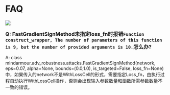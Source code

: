 ﻿# FAQ

<a href="https://gitee.com/mindspore/docs/blob/master/docs/mindarmour/faq/source_zh_cn/faq.md" target="_blank"><img src="https://gitee.com/mindspore/docs/raw/master/resource/_static/logo_source.png"></a>

<font size=3>**Q: FastGradientSignMethod未指定loss_fn时报错`Function construct_wrapper, The number of parameters of this function is 9, but the number of provided arguments is 10.`怎么办?**</font>

A: class mindarmour.adv_robustness.attacks.FastGradientSignMethod(network, eps=0.07, alpha=None, bounds=(0.0,1.0), is_targeted=False, loss_fn=None)中，如果传入的network不是WithLossCell的形式，需要指定Loss_fn，由执行过程自动执行WithLossCell操作，否则会出现输入参数数量和函数所需参数数量不一致的错误。
